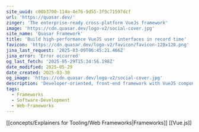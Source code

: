 ```yaml
---
site_uuid: c00b3700-114a-4e76-9d55-3f9c71597dcf
url: 'https://quasar.dev/'
zinger: 'The enterprise-ready cross-platform VueJs framework'
image: 'https://cdn.quasar.dev/logo-v2/social-cover.jpg'
site_name: 'Quasar Framework'
title: 'Build high-performance VueJS user interfaces in record time'
favicon: 'https://cdn.quasar.dev/logo-v2/favicon/favicon-128x128.png'
jina_last_request: '2025-03-09T06:45:21.466Z'
jina_error: 'Error occurred'
og_last_fetch: '2025-05-29T15:34:56.198Z'
date_modified: 2025-05-29
date_created: 2025-03-30
og_image: 'https://cdn.quasar.dev/logo-v2/social-cover.jpg'
description: 'Developer-oriented, front-end framework with VueJS components for best-in-class high-performance, responsive websites, PWA, SSR, Mobile and Desktop apps, all from the same codebase. Sensible people choose Vue. Productive people choose Quasar. Be both.'
tags:
  - Frameworks
  - Software-Development
  - Web-Frameworks
---
```


[[concepts/Explainers for Tooling/Web Frameworks|Frameworks]]
[[Vue.js]]

